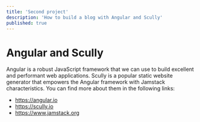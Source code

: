 ```yaml
---
title: 'Second project'
description: 'How to build a blog with Angular and Scully'
published: true
---
```

# Angular and Scully
Angular is a robust JavaScript framework that we can use to build excellent and performant web applications.
Scully is a popular static website generator that empowers the Angular framework with Jamstack characteristics.
You can find more about them in the following links:
- https://angular.io
- https://scully.io
- https://www.jamstack.org
